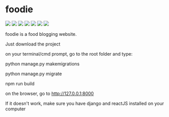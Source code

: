 # foodie

<img src = "http://drive.google.com/uc?export=view&id=1zupgveryBaV0S8SyRqiRlEA-zLCzu_ie" />
<img src = "http://drive.google.com/uc?export=view&id=12EfDKhq_C3Aq4miGGqpPKCJmY7EWGi-t" />
<img src = "http://drive.google.com/uc?export=view&id=14XNumIJfx4jS1fZsEfjBb6AWDSEPOmE7" />
<img src = "http://drive.google.com/uc?export=view&id=1t5s3VXguSFB48FZqNYsICvQKTfkzBdMO" />
<img src = "http://drive.google.com/uc?export=view&id=1VFWYuX-ZUMh2JZk0UqMr5lOvBPpJDnRo" />
<img src = "http://drive.google.com/uc?export=view&id=13UFgR0WgbsbrGV82GcucnSIxXuNDM0Uf" />
<img src = "http://drive.google.com/uc?export=view&id=1LktFyuDcndX4PV4H4a_VuQh5B2fEAAe0" />

foodie is a food blogging website. 

Just download the project

on your terminal/cmd prompt, go to the root folder and type:

python manage.py makemigrations

python manage.py migrate

npm run build

on the browser, go to http://127.0.0.1:8000

If it doesn't work, make sure you have django and reactJS installed on your computer
